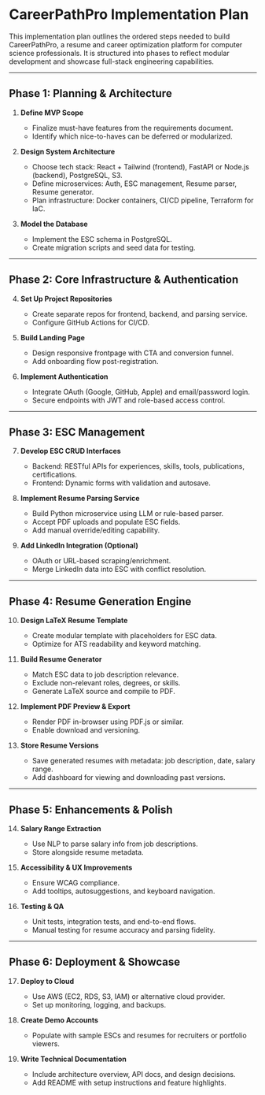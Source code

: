 # CareerPathPro Implementation Plan

This implementation plan outlines the ordered steps needed to build CareerPathPro, a resume and career optimization platform for computer science professionals. It is structured into phases to reflect modular development and showcase full-stack engineering capabilities.

---

## Phase 1: Planning & Architecture

1. **Define MVP Scope**
   - Finalize must-have features from the requirements document.
   - Identify which nice-to-haves can be deferred or modularized.

2. **Design System Architecture**
   - Choose tech stack: React + Tailwind (frontend), FastAPI or Node.js (backend), PostgreSQL, S3.
   - Define microservices: Auth, ESC management, Resume parser, Resume generator.
   - Plan infrastructure: Docker containers, CI/CD pipeline, Terraform for IaC.

3. **Model the Database**
   - Implement the ESC schema in PostgreSQL.
   - Create migration scripts and seed data for testing.

---

## Phase 2: Core Infrastructure & Authentication

4. **Set Up Project Repositories**
   - Create separate repos for frontend, backend, and parsing service.
   - Configure GitHub Actions for CI/CD.

5. **Build Landing Page**
   - Design responsive frontpage with CTA and conversion funnel.
   - Add onboarding flow post-registration.

6. **Implement Authentication**
   - Integrate OAuth (Google, GitHub, Apple) and email/password login.
   - Secure endpoints with JWT and role-based access control.
  
---

## Phase 3: ESC Management

7. **Develop ESC CRUD Interfaces**
   - Backend: RESTful APIs for experiences, skills, tools, publications, certifications.
   - Frontend: Dynamic forms with validation and autosave.

8. **Implement Resume Parsing Service**
   - Build Python microservice using LLM or rule-based parser.
   - Accept PDF uploads and populate ESC fields.
   - Add manual override/editing capability.

9. **Add LinkedIn Integration (Optional)**
   - OAuth or URL-based scraping/enrichment.
   - Merge LinkedIn data into ESC with conflict resolution.

---

## Phase 4: Resume Generation Engine

10. **Design LaTeX Resume Template**
    - Create modular template with placeholders for ESC data.
    - Optimize for ATS readability and keyword matching.

11. **Build Resume Generator**
    - Match ESC data to job description relevance.
    - Exclude non-relevant roles, degrees, or skills.
    - Generate LaTeX source and compile to PDF.

12. **Implement PDF Preview & Export**
    - Render PDF in-browser using PDF.js or similar.
    - Enable download and versioning.

13. **Store Resume Versions**
    - Save generated resumes with metadata: job description, date, salary range.
    - Add dashboard for viewing and downloading past versions.

---

## Phase 5: Enhancements & Polish

14. **Salary Range Extraction**
    - Use NLP to parse salary info from job descriptions.
    - Store alongside resume metadata.

15. **Accessibility & UX Improvements**
    - Ensure WCAG compliance.
    - Add tooltips, autosuggestions, and keyboard navigation.

16. **Testing & QA**
    - Unit tests, integration tests, and end-to-end flows.
    - Manual testing for resume accuracy and parsing fidelity.

---

## Phase 6: Deployment & Showcase

17. **Deploy to Cloud**
    - Use AWS (EC2, RDS, S3, IAM) or alternative cloud provider.
    - Set up monitoring, logging, and backups.

18. **Create Demo Accounts**
    - Populate with sample ESCs and resumes for recruiters or portfolio viewers.

19. **Write Technical Documentation**
    - Include architecture overview, API docs, and design decisions.
    - Add README with setup instructions and feature highlights.
